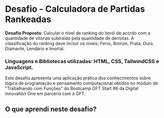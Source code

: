 # Desafio - Calculadora de Partidas Rankeadas

**Desafio Proposto**: Calcular o nível de ranking do herói de acordo com a quantidade de vitórias subtraído pela quantidade de derrotas. 
A classificação do ranking deve incluir os níveis: Ferro, Bronze, Prata, Ouro, Diamante, Lendário e Imortal.

### Linguagens e Bibliotecas utilizadas: HTML, CSS, TailwindCSS e JavaScript.

Este desafio apresenta uma aplicação prática dos conhecimentos sobre lógica de programação e pensamento computacional obtidos 
no módulo de "Trabalhando com Funções" do Bootcamp GFT Start #6 da Digital Innovation One em parceria com a GFT.

## O que aprendi neste desafio?

